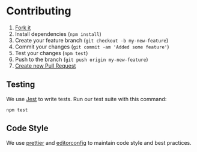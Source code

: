# Contributing

1. [Fork it](https://help.github.com/articles/fork-a-repo/)
2. Install dependencies (`npm install`)
3. Create your feature branch (`git checkout -b my-new-feature`)
4. Commit your changes (`git commit -am 'Added some feature'`)
5. Test your changes (`npm test`)
6. Push to the branch (`git push origin my-new-feature`)
7. [Create new Pull Request](https://help.github.com/articles/creating-a-pull-request/)

## Testing

We use [Jest](https://jestjs.io/en/) to write tests. Run our test suite with this command:

```
npm test
```

## Code Style

We use [prettier](https://github.com/prettier/prettier) and [editorconfig](http://editorconfig.org) to maintain code style and best practices.
